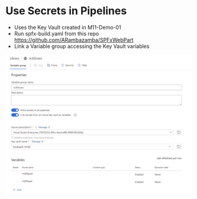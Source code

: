 # Use Secrets in Pipelines

- Uses the Key Vault created in M11-Demo-01
- Run spfx-build.yaml from this repo https://github.com/ARambazamba/SPFxWebPart
- Link a Variable group accessing the Key Vault variables

![kv-vars](_images/kv-vars.jpg)
